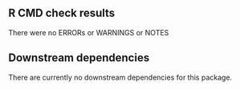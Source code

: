 ## R CMD check results 

There were no ERRORs or WARNINGS or NOTES 

## Downstream dependencies 

There are currently no downstream dependencies for this package. 

